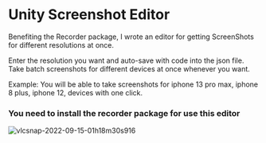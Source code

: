 # Unity Screenshot Editor

Benefiting the Recorder package, I wrote an editor for getting ScreenShots for different resolutions at once.

Enter the resolution you want and auto-save with code into the json file. Take batch screenshots for different devices at once whenever you want.

Example:
You will be able to take screenshots for iphone 13 pro max, iphone 8 plus, iphone 12, devices with one click. 



### You need to install the recorder package for use this editor


![vlcsnap-2022-09-15-01h18m30s916](https://user-images.githubusercontent.com/41707639/190272975-af8e4125-7a8f-4720-b5cc-68b13beadf3c.png)
